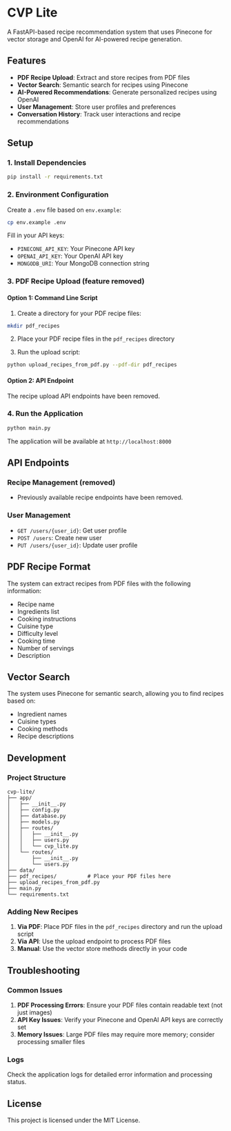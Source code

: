 # CVP Lite

A FastAPI-based recipe recommendation system that uses Pinecone for vector storage and OpenAI for AI-powered recipe generation.

## Features

- **PDF Recipe Upload**: Extract and store recipes from PDF files
- **Vector Search**: Semantic search for recipes using Pinecone
- **AI-Powered Recommendations**: Generate personalized recipes using OpenAI
- **User Management**: Store user profiles and preferences
- **Conversation History**: Track user interactions and recipe recommendations

## Setup

### 1. Install Dependencies

```bash
pip install -r requirements.txt
```

### 2. Environment Configuration

Create a `.env` file based on `env.example`:

```bash
cp env.example .env
```

Fill in your API keys:

- `PINECONE_API_KEY`: Your Pinecone API key
- `OPENAI_API_KEY`: Your OpenAI API key
- `MONGODB_URI`: Your MongoDB connection string

### 3. PDF Recipe Upload (feature removed)

#### Option 1: Command Line Script

1. Create a directory for your PDF recipe files:

```bash
mkdir pdf_recipes
```

2. Place your PDF recipe files in the `pdf_recipes` directory

3. Run the upload script:

```bash
python upload_recipes_from_pdf.py --pdf-dir pdf_recipes
```

#### Option 2: API Endpoint

The recipe upload API endpoints have been removed.

### 4. Run the Application

```bash
python main.py
```

The application will be available at `http://localhost:8000`

## API Endpoints

### Recipe Management (removed)

- Previously available recipe endpoints have been removed.

### User Management

- `GET /users/{user_id}`: Get user profile
- `POST /users`: Create new user
- `PUT /users/{user_id}`: Update user profile

## PDF Recipe Format

The system can extract recipes from PDF files with the following information:

- Recipe name
- Ingredients list
- Cooking instructions
- Cuisine type
- Difficulty level
- Cooking time
- Number of servings
- Description

## Vector Search

The system uses Pinecone for semantic search, allowing you to find recipes based on:

- Ingredient names
- Cuisine types
- Cooking methods
- Recipe descriptions

## Development

### Project Structure

```
cvp-lite/
├── app/
│   ├── __init__.py
│   ├── config.py
│   ├── database.py
│   ├── models.py
│   ├── routes/
│   │   ├── __init__.py
│   │   ├── users.py
│   │   └── cvp_lite.py
│   └── routes/
│       ├── __init__.py
│       └── users.py
├── data/
├── pdf_recipes/          # Place your PDF files here
├── upload_recipes_from_pdf.py
├── main.py
└── requirements.txt
```

### Adding New Recipes

1. **Via PDF**: Place PDF files in the `pdf_recipes` directory and run the upload script
2. **Via API**: Use the upload endpoint to process PDF files
3. **Manual**: Use the vector store methods directly in your code

## Troubleshooting

### Common Issues

1. **PDF Processing Errors**: Ensure your PDF files contain readable text (not just images)
2. **API Key Issues**: Verify your Pinecone and OpenAI API keys are correctly set
3. **Memory Issues**: Large PDF files may require more memory; consider processing smaller files

### Logs

Check the application logs for detailed error information and processing status.

## License

This project is licensed under the MIT License.
